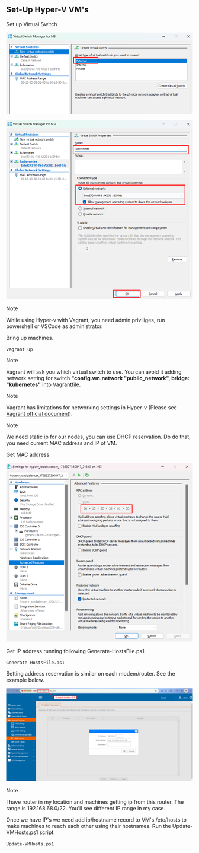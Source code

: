## Set-Up Hyper-V VM's

Set up Virtual Switch

![alt text](./images/image-vs-1.png)

![alt text](./images/image-vs-2.png)


> [!NOTE]
> While using Hyper-v with Vagrant, you need admin priviliges, run powershell or VSCode as administrator.

Bring up machines.

```
vagrant up 
```

> [!NOTE]
> Vagrant will ask you which virtual switch to use. You can avoid it adding network setting for switch **"config.vm.network "public_network", bridge: "kubernetes"** into Vagrantfile.

> [!NOTE]
> Vagrant has limitations for networking settings in Hyper-v (Please see [Vagrant official document](https://developer.hashicorp.com/vagrant/docs/providers/hyperv/limitations)). 

> [!NOTE]
> We need static ip for our nodes, you can use DHCP reservation. Do do that, you need current MAC address and IP of VM.  

Get MAC address

![alt text](./images/image-mac.png)

Get IP address running following Generate-HostsFile.ps1

```shell
Generate-HostsFile.ps1
```

Setting address reservation is similar on each modem/router. See the example below.

![alt text](./images/image-dhcp.png)

> [!NOTE]
> I have router in my location and machines getting ip from this router. The range is 192.168.68.0/22. You'll see different IP range in my case.

Once we have IP's we need add ip/hostname record to VM's /etc/hosts to make machines to reach each other using their hostnames. Run the Update-VMHosts.ps1 script.

```shell
Update-VMHosts.ps1
```